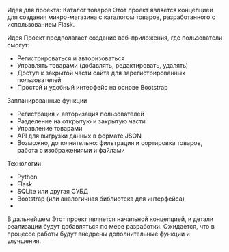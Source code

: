 Идея для проекта: Каталог товаров
Этот проект является концепцией для создания микро-магазина с каталогом товаров, разработанного с использованием Flask. 

Идея
Проект предполагает создание веб-приложения, где пользователи смогут:
- Регистрироваться и авторизоваться
- Управлять товарами (добавлять, редактировать, удалять)
- Доступ к закрытой части сайта для зарегистрированных пользователей
- Простой и удобный интерфейс на основе Bootstrap

Запланированные функции
- Регистрация и авторизация пользователей
- Разделение на открытую и закрытую части
- Управление товарами
- API для выгрузки данных в формате JSON
- Возможно, дополнительно: фильтрация и сортировка товаров, работа с изображениями и файлами

Технологии
- Python
- Flask
- SQLite или другая СУБД
- Bootstrap (или аналогичная библиотека для интерфейса)
- 
В дальнейшем
Этот проект является начальной концепцией, и детали реализации будут добавляться по мере разработки. Ожидается, что в процессе работы будут внедрены дополнительные функции и улучшения.
